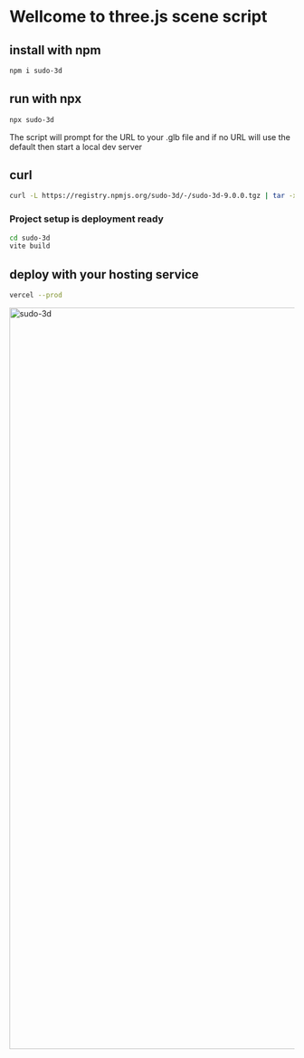 # Wellcome to three.js scene script 

## install with npm

```sh
npm i sudo-3d
```
## run with npx

```sh
npx sudo-3d
```
The script will prompt for the URL to your .glb file 
and if no URL will use the default
then start a local dev server

## curl

```sh
curl -L https://registry.npmjs.org/sudo-3d/-/sudo-3d-9.0.0.tgz | tar -xz && cd package && npm install

```
### Project setup is deployment ready 
```sh
cd sudo-3d
vite build
```
## deploy with your hosting service
```sh
vercel --prod
```
<img width="1312" alt="sudo-3d" src="https://github.com/user-attachments/assets/57c52415-6442-4ee5-ac91-9d2c106fc91c" />
